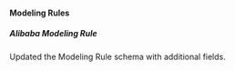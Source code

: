 
#### Modeling Rules

##### Alibaba Modeling Rule

Updated the Modeling Rule schema with additional fields.
